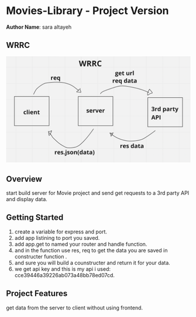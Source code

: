# Movies-Library - Project Version

**Author Name**: sara altayeh

## WRRC
![wwrc](./assets/wrrc2.png)

## Overview

start build server for Movie project and send get requests to a 3rd party API and display data.

## Getting Started

<!-- What are the steps that a user must take in order to build this app on their own machine and get it running? -->
1. create a variable for express and port.
2. add app listining to port you saved.
3. add app.get to named your router and handle function.
4. and in the function use res, req to get the data you are saved in constructer function .
5. and sure you will build a counstructer and return it for your data.
6. we get api key and this is my api i used: cce39446a39226ab073a48bb78ed07cd.

## Project Features

get data from the server to client without using frontend.